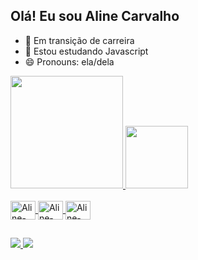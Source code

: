 ## Olá! Eu sou Aline Carvalho

- 🔭 Em transição de carreira
- 🌱 Estou estudando Javascript
- 😄 Pronouns: ela/dela

<div>
  <a href="https://github.com/Alineoak">
  <img height = "180em" src = "https://github-readme-stats.vercel.app/api?username=Alineoak&show_icons=true&theme=radical&include_all_commits=true&count_private=true" />
  <img height = "100em" src = "https://github-readme-stats.vercel.app/api/top-langs/?username=Alineoak&layout=compact&langs_count=7&theme=radical" />
  <br>
  
</div>
  
<div style = "display: inline_block"> <br>
  <img align = "center" alt = "Aline-Js" height = "30" width = "40"  <img src="https://cdn.jsdelivr.net/gh/devicons/devicon/icons/javascript/javascript-original.svg" />
  <img align = "center" alt = "Aline-HTML" height = "30" width = "40" <img src="https://cdn.jsdelivr.net/gh/devicons/devicon/icons/html5/html5-original.svg" />
  <img align = "center" alt = "Aline-CSS" height = "30" width = "40" <img src="https://cdn.jsdelivr.net/gh/devicons/devicon/icons/css3/css3-original.svg" />
</div>  
  
 ##
 <a href="https://www.linkedin.com/in/alinebcarvalhobenjamim/" target="_blank"> <img src = "https://img.shields.io/badge/LinkedIn-0077B5?style=for-the-badge&logo=linkedin&logoColor=white" />
  <a href = "mailto:alineoak9@gmail.com"> <img src = "https://img.shields.io/badge/Gmail-D14836?style=for-the-badge&logo=gmail&logoColor=white&link=mailto:alineoak9@gmail.com"/>        

    
